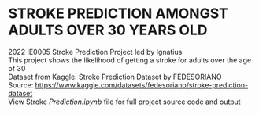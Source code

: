 # STROKE PREDICTION AMONGST ADULTS OVER 30 YEARS OLD 
2022 IE0005 Stroke Prediction Project led by Ignatius <br>
This project shows the likelihood of getting a stroke for adults over the age of 30 <br>
Dataset from Kaggle: Stroke Prediction Dataset by FEDESORIANO <br>
Source: https://www.kaggle.com/datasets/fedesoriano/stroke-prediction-dataset <br>
View Stroke _Prediction.ipynb_ file for full project source code and output <br>
